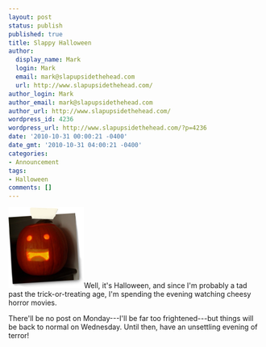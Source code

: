 ```yaml
---
layout: post
status: publish
published: true
title: Slappy Halloween
author:
  display_name: Mark
  login: Mark
  email: mark@slapupsidethehead.com
  url: http://www.slapupsidethehead.com/
author_login: Mark
author_email: mark@slapupsidethehead.com
author_url: http://www.slapupsidethehead.com/
wordpress_id: 4236
wordpress_url: http://www.slapupsidethehead.com/?p=4236
date: '2010-10-31 00:00:21 -0400'
date_gmt: '2010-10-31 04:00:21 -0400'
categories:
- Announcement
tags:
- Halloween
comments: []
---
```

![A Slap-o-Lantern, a pumpkin that looks like a Slap face](/wp-content/media/2010/10/slappy-halloween-pumpkin.png "A Slap-o-Lantern")Well, it's Halloween, and since I'm probably a tad past the trick-or-treating age, I'm spending the evening watching cheesy horror movies.

There'll be no post on Monday---I'll be far too frightened---but things will be back to normal on Wednesday. Until then, have an unsettling evening of terror!

